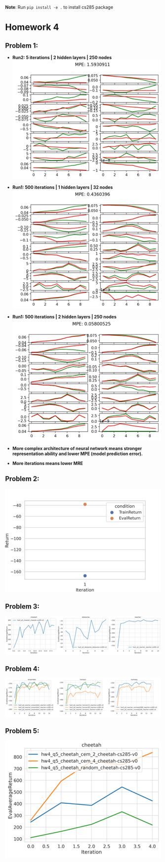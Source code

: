 <!-- #region -->
**Note**: Run `pip install -e .` to install cs285 package


# Homework 4
## Problem 1: 
- **Run2: 5 iterations | 2 hidden layers | 250 nodes**
![p1_5_2x250](image/5_2x250_predictions.png)

- **Run1: 500 iterations | 1 hidden layers | 32 nodes**
![p1_500_1x32](image/500_1x32_predictions.png)


- **Run1: 500 iterations | 2 hidden layers | 250 nodes**
![p1_500_2x250](image/500_2x250_predictions.png)

- **More complex architecture of neural network means stronger representation ability and lower MPE (model prediction error).**

- **More iterations means lower MRE**
<!-- #endregion -->

##  Problem 2: 


![](image/problem2.png)


##  Problem 3:
![](image/problem3.png)


##  Problem 4:
![](image/problem4.png)


##  Problem 5:
![](image/problem5.png)
